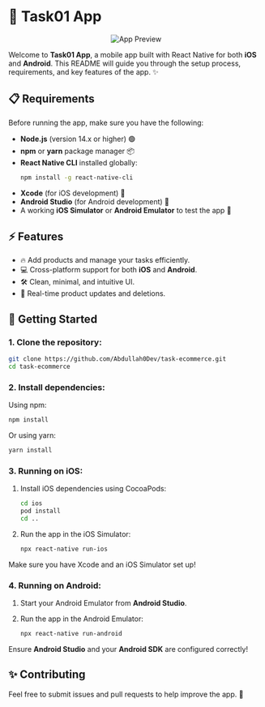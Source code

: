 # 🚀 **Task01 App**

<div align="center">
  <img src="https://i.postimg.cc/Rhw4FNzW/task01.png" alt="App Preview" />
</div>

Welcome to **Task01 App**, a mobile app built with React Native for both **iOS** and **Android**. This README will guide you through the setup process, requirements, and key features of the app. ✨

## 📋 Requirements

Before running the app, make sure you have the following:

- **Node.js** (version 14.x or higher) 🟢
- **npm** or **yarn** package manager 📦
- **React Native CLI** installed globally:  
  ```bash
  npm install -g react-native-cli
  ```
- **Xcode** (for iOS development) 🍏
- **Android Studio** (for Android development) 🤖
- A working **iOS Simulator** or **Android Emulator** to test the app 📱

## ⚡️ Features

- 🔥 Add products and manage your tasks efficiently.
- 💻 Cross-platform support for both **iOS** and **Android**.
- 🛠️ Clean, minimal, and intuitive UI.
- 📲 Real-time product updates and deletions.

## 🚀 Getting Started

### 1. Clone the repository:

```bash
git clone https://github.com/Abdullah0Dev/task-ecommerce.git
cd task-ecommerce
```

### 2. Install dependencies:

Using npm:

```bash
npm install
```

Or using yarn:

```bash
yarn install
```

### 3. Running on iOS:

1. Install iOS dependencies using CocoaPods:

   ```bash
   cd ios
   pod install
   cd ..
   ```

2. Run the app in the iOS Simulator:

   ```bash
   npx react-native run-ios
   ```

Make sure you have Xcode and an iOS Simulator set up!

### 4. Running on Android:

1. Start your Android Emulator from **Android Studio**.

2. Run the app in the Android Emulator:

   ```bash
   npx react-native run-android
   ```

Ensure **Android Studio** and your **Android SDK** are configured correctly!

## ✨ Contributing

Feel free to submit issues and pull requests to help improve the app. 💪
 

<!-- 
// * Crate New Item...=> at the top of the list stuff
// * better comments and explained code with good ts stuff..
// * Atomic Design
correct tailwind stuff...
! Submit the code to github
! Include a readme to run the application on ios & android 

-->
